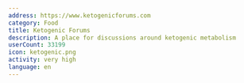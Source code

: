 ```yaml
---
address: https://www.ketogenicforums.com
category: Food
title: Ketogenic Forums
description: A place for discussions around ketogenic metabolism
userCount: 33199
icon: ketogenic.png
activity: very high
language: en
---
```

